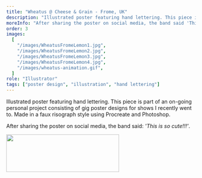 ```yaml
---
title: "Wheatus @ Cheese & Grain - Frome, UK"
description: "Illustrated poster featuring hand lettering. This piece is part of an on-going personal project consisting of gig poster designs for shows I recently went to. Made in a faux risograph style using Procreate and Photoshop."
moreInfo: "After sharing the poster on social media, the band said 'This is so cute!!!'"
order: 3
images:
  [
    "/images/WheatusFromeLemon1.jpg",
    "/images/WheatusFromeLemon2.jpg",
    "/images/WheatusFromeLemon3.jpg",
    "/images/WheatusFromeLemon4.jpg",
    "/images/wheatus-animation.gif",
  ]
role: "Illustrator"
tags: ["poster design", "illustration", "hand lettering"]
---
```


Illustrated poster featuring hand lettering. This piece is part of an on-going personal project consisting of gig poster designs for shows I recently went to. Made in a faux risograph style using Procreate and Photoshop.

After sharing the poster on social media, the band said: _'This is so cute!!!'_.

<img src="/images/WheatusComment.jpg" width="300" height="100">

